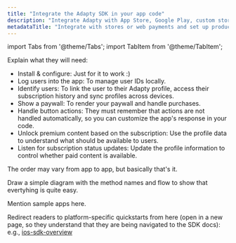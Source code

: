 ```yaml
---
title: "Integrate the Adapty SDK in your app code"
description: "Integrate Adapty with App Store, Google Play, custom stores, Stripe, and Paddle."
metadataTitle: "Integrate with stores or web payments and set up products | Adapty Docs"
---
```


import Tabs from '@theme/Tabs';
import TabItem from '@theme/TabItem';

Explain what they will need:
- Install & configure: Just for it to work :)
- Log users into the app: To manage user IDs locally.
- Identify users: To link the user to their Adapty profile, access their subscription history and sync profiles across devices.
- Show a paywall: To render your paywall and handle purchases.
- Handle button actions: They must remember that actions are not handled automatically, so you can customize the app's response in your code.
- Unlock premium content based on the subscription: Use the profile data to understand what should be available to users.
- Listen for subscription status updates: Update the profile information to control whether paid content is available.

The order may vary from app to app, but basically that's it.

Draw a simple diagram with the method names and flow to show that evertyhing is quite easy.

Mention sample apps here. 

Redirect readers to platform-specific quickstarts from here (open in a new page, so they understand that they are being navigated to the SDK docs): e.g., [ios-sdk-overview](ios-sdk-overview)